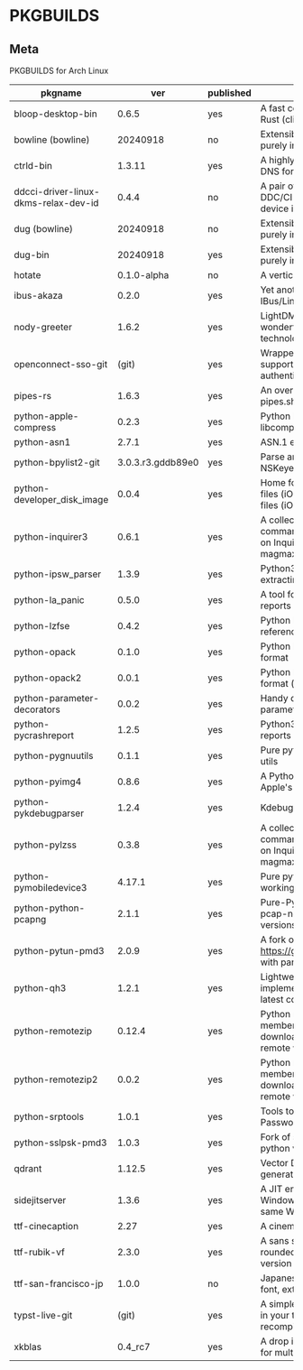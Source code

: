 # PKGBUILDS

## Meta

PKGBUILDS for Arch Linux

| pkgname                              | ver               | published | desc                                                                                                                         |
| ------------------------------------ | ----------------- | --------- | ---------------------------------------------------------------------------------------------------------------------------- |
| bloop-desktop-bin                    | 0.6.5             | yes       | A fast code search engine written in Rust (client)                                                                           |
| bowline (bowline)                    | 20240918          | no        | Extensible DNS libraries written purely in Haskell                                                                           |
| ctrld-bin                            | 1.3.11            | yes       | A highly configurable, multi-protocol DNS forwarding proxy                                                                   |
| ddcci-driver-linux-dkms-relax-dev-id | 0.4.4             | no        | A pair of Linux kernel drivers for DDC/CI monitors (DKMS): relaxed device identification                                     |
| dug (bowline)                        | 20240918          | no        | Extensible DNS libraries written purely in Haskell                                                                           |
| dug-bin                              | 20240918          | yes       | Extensible DNS libraries written purely in Haskell                                                                           |
| hotate                               | 0.1.0-alpha       | no        | A vertical-writing editor                                                                                                    |
| ibus-akaza                           | 0.2.0             | yes       | Yet another Japanese IME for IBus/Linux                                                                                      |
| nody-greeter                         | 1.6.2             | yes       | LightDM greeter that allows to create wonderful themes with web technologies                                                 |
| openconnect-sso-git                  | (git)             | yes       | Wrapper script for OpenConnect supporting Azure AD (SAMLv2) authentication (git version)                                     |
| pipes-rs                             | 1.6.3             | yes       | An over-engineered rewrite of pipes.sh in Rust                                                                               |
| python-apple-compress                | 0.2.3             | yes       | Python bindings for Apple's libcompression                                                                                   |
| python-asn1                          | 2.7.1             | yes       | ASN.1 encoder/decoder                                                                                                        |
| python-bpylist2-git                  | 3.0.3.r3.gddb89e0 | yes       | Parse and Generate binary plists and NSKeyedArchiver archives                                                                |
| python-developer_disk_image          | 0.0.4             | yes       | Home for both DeveloperDiskImage files (iOS < 17.0) and Personalized files (iOS >= 17.0)                                     |
| python-inquirer3                     | 0.6.1             | yes       | A collection of common interactive command line user interfaces, based on Inquirer.js (fork of magmax/python-inquirer)       |
| python-ipsw_parser                   | 1.3.9             | yes       | Python3 utility for parsing and extracting data from IPSW                                                                    |
| python-la_panic                      | 0.5.0             | yes       | A tool for working with iPhone crash reports                                                                                 |
| python-lzfse                         | 0.4.2             | yes       | Python bindings for the LZFSE reference implementation                                                                       |
| python-opack                         | 0.1.0             | yes       | Python library for parsing the opack format                                                                                  |
| python-opack2                        | 0.0.1             | yes       | Python library for parsing the opack format (fork)                                                                           |
| python-parameter-decorators          | 0.0.2             | yes       | Handy decorators for converting parameters                                                                                   |
| python-pycrashreport                 | 1.2.5             | yes       | Python3 parser for Apple's crash reports                                                                                     |
| python-pygnuutils                    | 0.1.1             | yes       | Pure python implementation for GNU utils                                                                                     |
| python-pyimg4                        | 0.8.6             | yes       | A Python library/CLI tool for parsing Apple's Image4 format                                                                  |
| python-pykdebugparser                | 1.2.4             | yes       | Kdebug events and ktraces parser                                                                                             |
| python-pylzss                        | 0.3.8             | yes       | A collection of common interactive command line user interfaces, based on Inquirer.js (fork of magmax/python-inquirer)       |
| python-pymobiledevice3               | 4.17.1            | yes       | Pure python3 implementation for working with iDevices                                                                        |
| python-python-pcapng                 | 2.1.1             | yes       | Pure-Python library to parse the pcap-ng format used by newer versions of dumpcap & similar tools                            |
| python-pytun-pmd3                    | 2.0.9             | yes       | A fork of https://github.com/montag451/pytun with partial Darwin support                                                     |
| python-qh3                           | 1.2.1             | yes       | Lightweight QUIC and HTTP/3 implementation in Python (built from latest commit)                                              |
| python-remotezip                     | 0.12.4            | yes       | Python module to access single members of a zip archive without downloading the full content from a remote web server        |
| python-remotezip2                    | 0.0.2             | yes       | Python module to access single members of a zip archive without downloading the full content from a remote web server (fork) |
| python-srptools                      | 1.0.1             | yes       | Tools to implement Secure Remote Password (SRP) authentication                                                               |
| python-sslpsk-pmd3                   | 1.0.3             | yes       | Fork of sslpsk with support for latest python versions                                                                       |
| qdrant                               | 1.12.5            | yes       | Vector Database for the next generation of AI applications                                                                   |
| sidejitserver                        | 1.3.6             | yes       | A JIT enabler for iOS 17 with a Windows/macOS computer on the same WiFi                                                      |
| ttf-cinecaption                      | 2.27              | yes       | A cinematic Japanese font                                                                                                    |
| ttf-rubik-vf                         | 2.3.0             | yes       | A sans serif font family with slightly rounded corners: variable font version                                                |
| ttf-san-francisco-jp                 | 1.0.0             | no        | Japanese version of San Francisco font, extracted from Apple's website                                                       |
| typst-live-git                       | (git)             | yes       | A simple utility to watch for changes in your typst file and automatically recompile them                                    |
| xkblas                               | 0.4_rc7           | yes       | A drop in replacement of blas library for multi-GPUs servers                                                                 |
